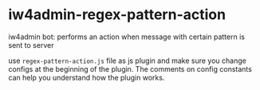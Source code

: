 # iw4admin-regex-pattern-action
iw4admin bot: performs an action when message with certain pattern is sent to server

use `regex-pattern-action.js` file as js plugin and make sure you change configs at the beginning of the plugin. The comments on config constants can help you understand how the plugin works. 
